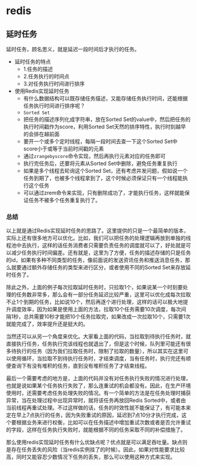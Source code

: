 # redis
## 延时任务
延时任务，顾名思义，就是延迟一段时间后才执行的任务。
+ 延时任务的特点
    - 1.任务的描述
    - 2.任务执行的时间点
    - 3.对任务执行时间进行排序
+ 使用Redis实现延时任务
    - 有什么数据结构可以既存储任务描述，又能存储任务执行时间，还能根据任务执行时间进行排序呢？
    - `Sorted Set`
    - 把任务的描述序列化成字符串，放在Sorted Set的value中，然后把任务的执行时间戳作为score，利用Sorted Set天然的排序特性，执行时刻越早的会排在越前面
    - 要开一个或多个定时线程，每隔一段时间去查一下这个Sorted Set中score小于或等于当前时间戳的元素
    - 通过`zrangebyscore`命令实现，然后再执行元素对应的任务即可
    - 执行完任务后，还要将元素从Sorted Set中删除，避免任务重复执行
    - 如果是多个线程去轮询这个Sorted Set，还有考虑并发问题，假如说一个任务到期了，也被多个线程拿到了，这个时候必须保证只有一个线程能执行这个任务
    - 可以通过zrem命令来实现，只有删除成功了，才能执行任务，这样就能保证任务不被多个任务重复执行了。
### 总结
以上就是通过Redis实现延时任务的思路了。这里提供的只是一个最简单的版本，实际上还有很多地方可以优化。比如，我们可以把任务的处理逻辑再放到单独的线程池中去执行，这样的话任务消费者只需要负责任务的调度就可以了，好处就是可以减少任务执行时间偏差。还有就是，这里为了方便，任务的描述存储的只是任务的id，如果有多种不同类型的任务，像前面说的发送资讯任务和推送消息任务，那么就要通过额外存储任务的类型来进行区分，或者使用不同的Sorted Set来存放延时任务了。

除此之外，上面的例子每次拉取延时任务时，只拉取1个，如果说某一个时刻要处理的任务数非常多，那么会有一部分任务延迟比较严重，这里可以优化成每次拉取不止1个到期的任务，比如说10个，然后再逐个进行处理，这样的话可以极大地提升调度效率，因为如果是使用上面的方法，拉取10个任务需要10次调度，每次间隔1秒，总共需要10秒才能把10个任务拉取完，如果改成一次拉取10个，只需要1次就能完成了，效率提升还是挺大的。

当然还可以从另一个角度来优化。大家看上面的代码，当拉取到待执行任务时，就直接执行任务，任务执行完该线程也就退出了，但是这个时候，队列里可能还有很多待执行的任务（因为我们拉取任务时，限制了拉取的数量），所以其实在这里可以使用循环，当拉取不到待执行任务时，才结束调度，当有任务时，执行完还有顺便查询下有没有堆积的任务，直到没有堆积任务了才结束线程。

最后一个需要考虑的地方是，上面的代码并没有对任务执行失败的情况进行处理，也就是说如果某个任务执行失败了，那么连重试的机会都没有。因此，在生产环境使用时，还需要考虑任务处理失败的情况。有一个简单的方法是在任务处理时捕获异常，当在处理过程中出现异常时，就将该任务再放回Redis Sorted中，或者由当前线程再重试处理。不过这样做的话，任务的时效性就不能保证了，有可能本来定在早上7点执行的任务，因为失败重试的原因，延迟到7点10分才执行完成，这个要根据业务来进行权衡，比如可以在任务描述中增加重试次数或者是否允许重试的字段，这样在任务执行失败时，就能根据不同的任务采取不同的补偿措施了。

那么使用redis实现延时任务有什么优缺点呢？优点就是可以满足吞吐量。缺点则是存在任务丢失的风险（当redis实例挂了的时候）。因此，如果对性能要求比较高，同时又能容忍少数情况下任务的丢失，那么可以使用这种方式来实现。

